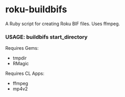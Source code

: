 roku-buildbifs
==============

A Ruby script for creating Roku BIF files.  Uses ffmpeg.

### USAGE: buildbifs start_directory

Requires Gems:
+ tmpdir
+ RMagic

Requires CL Apps:
+ ffmpeg
+ mp4v2
